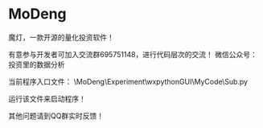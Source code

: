 # MoDeng

魔灯，一款开源的量化投资软件！

有意参与开发者可加入交流群695751148，进行代码层次的交流！
微信公众号：投资里的数据分析

当前程序入口文件：
\MoDeng\Experiment\wxpythonGUI\MyCode\Sub.py

运行该文件来启动程序！

其他问题请到QQ群实时反馈！
